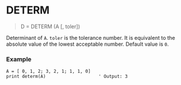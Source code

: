 # DETERM

> D = DETERM (A [, toler])

Determinant of `A`. `toler` is the tolerance number. It is equivalent to the absolute value of the lowest acceptable number. Default value is `0`.

### Example

```
A = [ 0, 1, 2; 3, 2, 1; 1, 1, 0]
print determ(A)                    ' Output: 3
```

